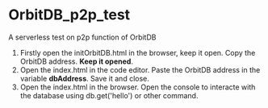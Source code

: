 # OrbitDB_p2p_test
A serverless test on p2p function of OrbitDB

1. Firstly open the initOrbitDB.html in the browser, keep it open. Copy the OrbitDB address. **Keep it opened**.
2. Open the index.html in the code editor. Paste the OrbitDB address in the variable **dbAddress**. Save it and close.
3. Open the index.html in the browser. Open the console to interacte with the database using db.get('hello') or other command.